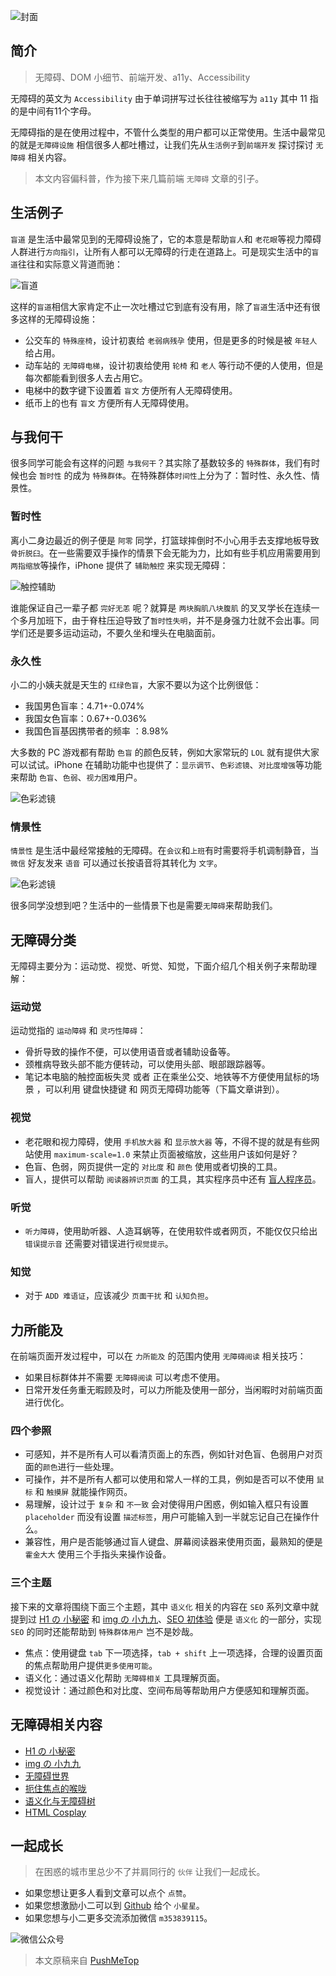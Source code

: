 <!-- # 无障碍世界 -->

![封面](https://raw.githubusercontent.com/pushmetop/resource/master/30-seconds-for-everyday/a11y-101/poster.png)

## 简介

> 无障碍、DOM 小细节、前端开发、a11y、Accessibility

无障碍的英文为 `Accessibility` 由于单词拼写过长往往被缩写为 `a11y` 其中 11 指的是中间有11个字母。

无障碍指的是在使用过程中，不管什么类型的用户都可以正常使用。生活中最常见的就是`无障碍设施` 相信很多人都吐槽过，让我们先从`生活例子`到`前端开发` 探讨探讨 `无障碍` 相关内容。

> 本文内容偏科普，作为接下来几篇前端 `无障碍` 文章的引子。

## 生活例子

`盲道` 是生活中最常见到的无障碍设施了，它的本意是帮助`盲人`和 `老花眼`等视力障碍人群进行`方向指引`，让所有人都可以无障碍的行走在道路上。可是现实生活中的`盲道`往往和实际意义背道而驰：

![盲道](https://raw.githubusercontent.com/pushmetop/resource/master/30-seconds-for-everyday/a11y-101/road.png)

这样的`盲道`相信大家肯定不止一次吐槽过它到底有没有用，除了`盲道`生活中还有很多这样的无障碍设施：

* 公交车的 `特殊座椅`，设计初衷给 `老弱病残孕` 使用，但是更多的时候是被 `年轻人` 给占用。
* 动车站的 `无障碍电梯`，设计初衷给使用 `轮椅` 和 `老人` 等行动不便的人使用，但是每次都能看到很多人去占用它。
* 电梯中的数字键下设置着 `盲文` 方便所有人无障碍使用。
* 纸币上的也有 `盲文` 方便所有人无障碍使用。

## 与我何干

很多同学可能会有这样的问题 `与我何干`？其实除了基数较多的 `特殊群体`，我们有时候也会 `暂时性` 的成为 `特殊群体`。在特殊群体`时间性`上分为了：暂时性、永久性、情景性。

### 暂时性

离小二身边最近的例子便是 `阿零` 同学，打篮球摔倒时不小心用手去支撑地板导致`骨折脱臼`。在一些需要双手操作的情景下会无能为力，比如有些手机应用需要用到 `两指缩放`等操作，iPhone 提供了 `辅助触控` 来实现无障碍：

![触控辅助](https://raw.githubusercontent.com/pushmetop/resource/master/30-seconds-for-everyday/a11y-101/touch.png)

谁能保证自己一辈子都 `完好无恙` 呢？就算是 `两块胸肌八块腹肌` 的叉叉学长在连续一个多月加班下，由于脊柱压迫导致了`暂时性失明`，并不是身强力壮就不会出事。同学们还是要多运动运动，不要久坐和埋头在电脑面前。

### 永久性

小二的小姨夫就是天生的 `红绿色盲`，大家不要以为这个比例很低：

* 我国男色盲率：4.71+-0.074%
* 我国女色盲率：0.67+-0.036%
* 我国色盲基因携带者的频率 ：8.98%

大多数的 PC 游戏都有帮助 `色盲` 的颜色反转，例如大家常玩的 `LOL` 就有提供大家可以试试。iPhone 在辅助功能中也提供了：`显示调节`、`色彩滤镜`、`对比度增强`等功能来帮助 `色盲`、`色弱`、`视力困难`用户。

![色彩滤镜](https://raw.githubusercontent.com/pushmetop/resource/master/30-seconds-for-everyday/a11y-101/color.png)

### 情景性

`情景性` 是生活中最经常接触的无障碍。在`会议`和`上班`有时需要将手机调制静音，当 `微信` 好友发来 `语音` 可以通过长按语音将其转化为 `文字`。

![色彩滤镜](https://raw.githubusercontent.com/pushmetop/resource/master/30-seconds-for-everyday/a11y-101/wechat.png)

很多同学没想到吧？生活中的一些情景下也是需要`无障碍`来帮助我们。

## 无障碍分类

无障碍主要分为：运动觉、视觉、听觉、知觉，下面介绍几个相关例子来帮助理解：

### 运动觉

运动觉指的 `运动障碍` 和 `灵巧性障碍`：

* 骨折导致的操作不便，可以使用语音或者辅助设备等。
* 颈椎病导致头部不能方便转动，可以使用头部、眼部跟踪器等。
* 笔记本电脑的触控面板失灵 或者 正在乘坐公交、地铁等不方便使用鼠标的场景 ，可以利用 键盘快捷键 和 网页无障碍功能等（下篇文章讲到）。

### 视觉

* 老花眼和视力障碍，使用 `手机放大器` 和 `显示放大器` 等，不得不提的就是有些网站使用 `maximum-scale=1.0` 来禁止页面被缩放，这些用户该如何是好？
* 色盲、色弱，网页提供一定的 `对比度` 和 `颜色` 使用或者切换的工具。
* 盲人，提供可以帮助 `阅读器辨识页面` 的工具，其实程序员中还有 [盲人程序员](https://www.zhihu.com/question/40378538)。

### 听觉

* `听力障碍`，使用助听器、人造耳蜗等，在使用软件或者网页，不能仅仅只给出 `错误提示音` 还需要对错误进行`视觉提示`。

### 知觉

* 对于 `ADD 难语证`，应该减少 `页面干扰` 和 `认知负担`。

## 力所能及

在前端页面开发过程中，可以在 `力所能及` 的范围内使用 `无障碍阅读` 相关技巧：

* 如果目标群体并不需要 `无障碍阅读` 可以考虑不使用。
* 日常开发任务重无暇顾及时，可以力所能及使用一部分，当闲暇时对前端页面进行优化。

### 四个参照

* 可感知，并不是所有人可以看清页面上的东西，例如针对色盲、色弱用户对页面的`颜色`进行一些处理。
* 可操作，并不是所有人都可以使用和常人一样的工具，例如是否可以不使用 `鼠标` 和 `触摸屏` 就能操作网页。
* 易理解，设计过于 `复杂` 和 `不一致` 会对使得用户困惑，例如输入框只有设置 `placeholder` 而没有设置 `描述标签`，用户可能输入到一半就忘记自己在操作什么。
* 兼容性，用户是否能够通过盲人键盘、屏幕阅读器来使用页面，最熟知的便是 `霍金大大` 使用三个手指头来操作设备。

### 三个主题

接下来的文章将围绕下面三个主题，其中 `语义化` 相关的内容在 `SEO` 系列文章中就提到过 [H1 の 小秘密](https://github.com/pushmetop/30-seconds-for-everyday/blob/master/posts/heading.md) 和 [img の 小九九](https://github.com/pushmetop/30-seconds-for-everyday/blob/master/posts/img-tag.md)、[SEO 初体验](https://github.com/pushmetop/30-seconds-for-everyday/blob/master/posts/seo-101.md) 便是 `语义化` 的一部分，实现 `SEO` 的同时还能帮助到 `特殊群体用户` 岂不是妙哉。

* 焦点：使用键盘 `tab` 下一项选择，`tab + shift` 上一项选择，合理的设置页面的焦点帮助用户提供`更多使用可能`。
* 语义化：通过语义化帮助 `无障碍相关` 工具理解页面。
* 视觉设计：通过颜色和对比度、空间布局等帮助用户方便感知和理解页面。

## 无障碍相关内容

* [H1 の 小秘密](https://github.com/pushmetop/30-seconds-for-everyday/blob/master/posts/heading.md)
* [img の 小九九](https://github.com/pushmetop/30-seconds-for-everyday/blob/master/posts/img-tag.md)
* [无障碍世界](https://github.com/pushmetop/30-seconds-for-everyday/blob/master/posts/a11y-101.md)
* [扼住焦点的喉咙](https://github.com/pushmetop/30-seconds-for-everyday/blob/master/posts/a11y-foucs.md)
* [语义化与无障碍树](https://github.com/pushmetop/30-seconds-for-everyday/blob/master/posts/a11y-tree.md)
* [HTML Cosplay](https://github.com/pushmetop/30-seconds-for-everyday/blob/master/posts/a11y-aria.md)

## 一起成长

> 在困惑的城市里总少不了并肩同行的 `伙伴` 让我们一起成长。

* 如果您想让更多人看到文章可以点个 `点赞`。
* 如果您想激励小二可以到 [Github](https://github.com/pushmetop/30-seconds-for-everyday) 给个 `小星星`。
* 如果您想与小二更多交流添加微信 `m353839115`。

![微信公众号](https://raw.githubusercontent.com/pushmetop/resource/master/donate/pushmetop.png)

> 本文原稿来自 [PushMeTop](https://github.com/pushmetop)